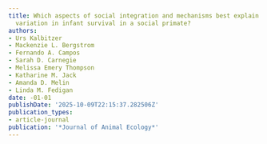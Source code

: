 ```yaml
---
title: Which aspects of social integration and mechanisms best explain context-dependent
  variation in infant survival in a social primate?
authors:
- Urs Kalbitzer
- Mackenzie L. Bergstrom
- Fernando A. Campos
- Sarah D. Carnegie
- Melissa Emery Thompson
- Katharine M. Jack
- Amanda D. Melin
- Linda M. Fedigan
date: -01-01
publishDate: '2025-10-09T22:15:37.282506Z'
publication_types:
- article-journal
publication: '*Journal of Animal Ecology*'
---
```

